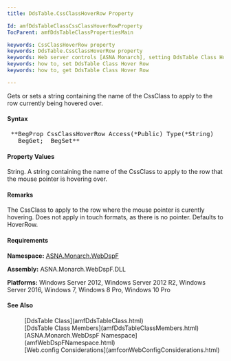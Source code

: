 ```yaml
---
title: DdsTable.CssClassHoverRow Property

Id: amfDdsTableClassCssClassHoverRowProperty
TocParent: amfDdsTableClassPropertiesMain

keywords: CssClassHoverRow property
keywords: DdsTable.CssClassHoverRow property
keywords: Web server controls [ASNA Monarch], setting DdsTable Class Hover Row
keywords: how to, set DdsTable Class Hover Row
keywords: how to, get DdsTable Class Hover Row

---
```


Gets or sets a string containing the name of the CssClass to apply to the row currently being hovered over.

#### Syntax
<pre class="prettyprint"> **BegProp CssClassHoverRow Access(*Public) Type(*String)
   BegGet;  BegSet** </pre>

#### Property Values
String. A string containing the name of the CssClass to apply to the row that the mouse pointer is hovering over.

#### Remarks
The CssClass to apply to the row where the mouse pointer is curently hovering. Does not apply in touch formats, as there is no pointer. Defaults to HoverRow.

#### Requirements
**Namespace:** [ASNA.Monarch.WebDspF](amfWebDspFNamespace.html)

**Assembly:** ASNA.Monarch.WebDspF.DLL

**Platforms:** Windows Server 2012, Windows Server 2012 R2, Windows Server 2016, Windows 7, Windows 8 Pro, Windows 10 Pro

#### See Also
<dl>
        <dd>[DdsTable Class](amfDdsTableClass.html)</dd>
        <dd>[DdsTable Class Members](amfDdsTableClassMembers.html)</dd>
        <dd>[ASNA.Monarch.WebDspF Namespace](amfWebDspFNamespace.html)</dd>
        <dd>[Web.config Considerations](amfconWebConfigConsiderations.html)</dd>
</dl>

